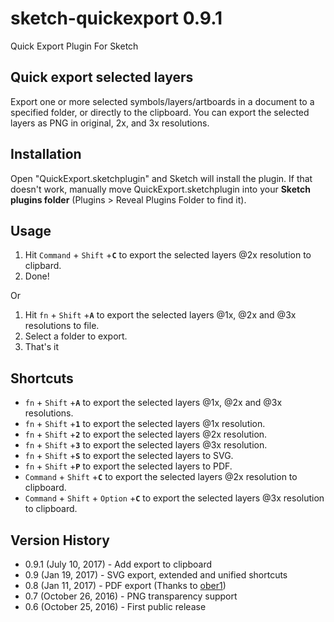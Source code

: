# sketch-quickexport 0.9.1
Quick Export Plugin For Sketch

## Quick export selected layers

Export one or more selected symbols/layers/artboards in a document to a specified folder, or directly to the clipboard.
You can export the selected layers as PNG in original, 2x, and 3x resolutions.

## Installation

Open "QuickExport.sketchplugin" and Sketch will install the plugin. If that doesn't work, manually move QuickExport.sketchplugin into your **Sketch plugins folder** (Plugins > Reveal Plugins Folder to find it).

## Usage

1. Hit `Command` + `Shift` +**`C`** to export the selected layers @2x resolution to clipbard.
2. Done!

Or

1. Hit `fn` + `Shift` +**`A`** to export the selected layers @1x, @2x and @3x resolutions to file.
2. Select a folder to export.
3. That's it

## Shortcuts
* `fn` + `Shift` +**`A`** to export the selected layers @1x, @2x and @3x resolutions.
* `fn` + `Shift` +**`1`** to export the selected layers @1x resolution.
* `fn` + `Shift` +**`2`** to export the selected layers @2x resolution.
* `fn` + `Shift` +**`3`** to export the selected layers @3x resolution.
* `fn` + `Shift` +**`S`** to export the selected layers to SVG.
* `fn` + `Shift` +**`P`** to export the selected layers to PDF.
* `Command` + `Shift` +**`C`** to export the selected layers @2x resolution to clipboard.
* `Command` + `Shift` + `Option` +**`C`** to export the selected layers @3x resolution to clipboard.

## Version History
* 0.9.1 (July 10, 2017) - Add export to clipboard
* 0.9 (Jan 19, 2017) - SVG export, extended and unified shortcuts
* 0.8 (Jan 11, 2017) - PDF export (Thanks to [ober1](https://github.com/ober01))
* 0.7 (October 26, 2016) - PNG transparency support
* 0.6 (October 25, 2016) - First public release

